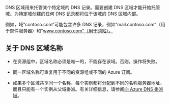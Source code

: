 DNS 区域用来托管某个特定域的 DNS 记录。需要创建 DNS 区域才能开始托管域。为特定域创建的任何 DNS 记录都将位于该域的 DNS 区域内部。

例如，域“contoso.com”可能包含许多 DNS 记录，例如“mail.contoso.com”（用于邮件服务器）和“www.contoso.com”（用于网站）。


## <a name="names"></a>关于 DNS 区域名称
 
- 在资源组中，区域名称必须是唯一的，不能存在该域。否则，操作将失败。

- 同一区域名称可重复用于不同的资源组或不同的 Azure 订阅。

- 如果多个区域共享同一个名称，每个实例都将分配到不同的名称服务器地址，而且只能有一个实例从父域委派。有关详细信息，请参阅[向 Azure DNS 委派域](../articles/dns/dns-domain-delegation.md)。

<!---HONumber=AcomDC_0921_2016-->